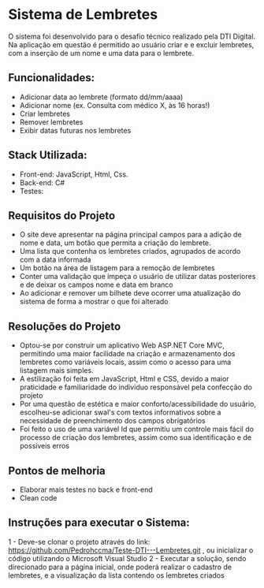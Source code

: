 # Sistema de Lembretes
O sistema foi desenvolvido para o desafio técnico realizado pela DTI Digital. Na aplicação em questão é permitido ao usuário criar e e excluir lembretes, com a inserção de um nome e uma data para o lembrete.

## Funcionalidades:
- Adicionar data ao lembrete (formato dd/mm/aaaa)
- Adicionar nome (ex. Consulta com médico X, às 16 horas!)
- Criar lembretes
- Remover lembretes
- Exibir datas futuras nos lembretes

## Stack Utilizada:
- Front-end: JavaScript, Html, Css.
- Back-end: C#
- Testes:

## Requisitos do Projeto
- O site deve apresentar na página principal campos para a adição de nome e data, um botão que permita a criação do lembrete.
- Uma lista que contenha os lembretes criados, agrupados de acordo com a data informada
- Um botão na área de listagem para a remoção de lembretes
- Conter uma validação que impeça o usuãrio de utilizar datas posteriores e de deixar os campos nome e data em branco
- Ao adicionar e remover um bilhete deve ocorrer uma atualização do sistema de forma a mostrar o que foi alterado

## Resoluções do Projeto
- Optou-se por construir um aplicativo Web ASP.NET Core MVC, permitindo uma maior facilidade na criação e  armazenamento dos lembretes como variáveis locais, assim como o acesso para uma listagem mais simples.
- A estilização foi feita em JavaScript, Html e CSS, devido a maior praticidade e familiaridade do individuo responsável pela confecção do projeto
- Por uma questão de estética e maior conforto/acessibilidade do usuãrio, escolheu-se adicionar swal's com textos informativos sobre a necessidade de preenchimento dos campos obrigatórios
- Foi feito o uso de uma variável Id que permitiu um controle mais fácil do processo de criação dos lembretes, assim como sua identificação e de possíveis erros 

## Pontos de melhoria
- Elaborar mais testes no back e front-end
- Clean code

## Instruções para executar o Sistema:
1 - Deve-se clonar o projeto através do link: https://github.com/Pedrohccma/Teste-DTI---Lembretes.git , ou inicializar o código utilizando o Microsoft Visual Studio
2 - Executar a solução, sendo direcionado para a página inicial, onde poderá realizar o cadastro de lembretes, e a visualização da lista contendo os lembretes criados
